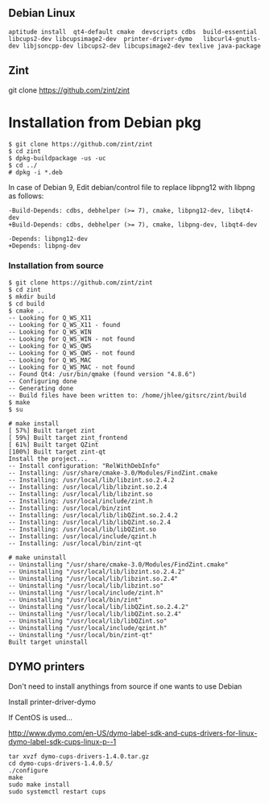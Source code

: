 
## Debian Linux 
```
aptitude install  qt4-default cmake  devscripts cdbs  build-essential  libcups2-dev libcupsimage2-dev  printer-driver-dymo   libcurl4-gnutls-dev libjsoncpp-dev libcups2-dev libcupsimage2-dev texlive java-package
```
## Zint

git clone https://github.com/zint/zint

# Installation from Debian pkg
```
$ git clone https://github.com/zint/zint
$ cd zint
$ dpkg-buildpackage -us -uc
$ cd ../
# dpkg -i *.deb
```

In case of Debian 9, Edit debian/control file to replace libpng12 with libpng as follows:

```
-Build-Depends: cdbs, debhelper (>= 7), cmake, libpng12-dev, libqt4-dev
+Build-Depends: cdbs, debhelper (>= 7), cmake, libpng-dev, libqt4-dev
 
-Depends: libpng12-dev
+Depends: libpng-dev
```


### Installation from source

```
$ git clone https://github.com/zint/zint
$ cd zint
$ mkdir build
$ cd build
$ cmake ..
-- Looking for Q_WS_X11
-- Looking for Q_WS_X11 - found
-- Looking for Q_WS_WIN
-- Looking for Q_WS_WIN - not found
-- Looking for Q_WS_QWS
-- Looking for Q_WS_QWS - not found
-- Looking for Q_WS_MAC
-- Looking for Q_WS_MAC - not found
-- Found Qt4: /usr/bin/qmake (found version "4.8.6") 
-- Configuring done
-- Generating done
-- Build files have been written to: /home/jhlee/gitsrc/zint/build
$ make
$ su

# make install
[ 57%] Built target zint
[ 59%] Built target zint_frontend
[ 61%] Built target QZint
[100%] Built target zint-qt
Install the project...
-- Install configuration: "RelWithDebInfo"
-- Installing: /usr/share/cmake-3.0/Modules/FindZint.cmake
-- Installing: /usr/local/lib/libzint.so.2.4.2
-- Installing: /usr/local/lib/libzint.so.2.4
-- Installing: /usr/local/lib/libzint.so
-- Installing: /usr/local/include/zint.h
-- Installing: /usr/local/bin/zint
-- Installing: /usr/local/lib/libQZint.so.2.4.2
-- Installing: /usr/local/lib/libQZint.so.2.4
-- Installing: /usr/local/lib/libQZint.so
-- Installing: /usr/local/include/qzint.h
-- Installing: /usr/local/bin/zint-qt

# make uninstall
-- Uninstalling "/usr/share/cmake-3.0/Modules/FindZint.cmake"
-- Uninstalling "/usr/local/lib/libzint.so.2.4.2"
-- Uninstalling "/usr/local/lib/libzint.so.2.4"
-- Uninstalling "/usr/local/lib/libzint.so"
-- Uninstalling "/usr/local/include/zint.h"
-- Uninstalling "/usr/local/bin/zint"
-- Uninstalling "/usr/local/lib/libQZint.so.2.4.2"
-- Uninstalling "/usr/local/lib/libQZint.so.2.4"
-- Uninstalling "/usr/local/lib/libQZint.so"
-- Uninstalling "/usr/local/include/qzint.h"
-- Uninstalling "/usr/local/bin/zint-qt"
Built target uninstall

```

## DYMO printers

Don't need to install anythings from source if one wants to use Debian

Install  printer-driver-dymo

If CentOS is used... 



http://www.dymo.com/en-US/dymo-label-sdk-and-cups-drivers-for-linux-dymo-label-sdk-cups-linux-p--1

```
tar xvzf dymo-cups-drivers-1.4.0.tar.gz
cd dymo-cups-drivers-1.4.0.5/
./configure 
make
sudo make install
sudo systemctl restart cups
```

